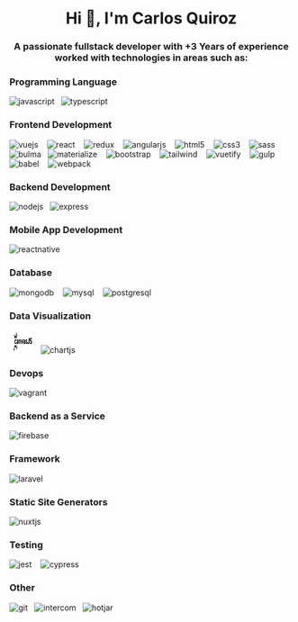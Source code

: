 <h1 align="center">Hi 👋, I'm Carlos Quiroz</h1>
<h3 align="center">A passionate fullstack developer with +3 Years of experience worked with technologies in areas such as:</h3>

<h3 align="left">Programming Language</h3>

<p align="left">
  <img src="https://devopedia.org/images/article/146/5346.1548521013.png" alt="javascript" width="40" height="40"/>&nbsp;&nbsp;
  <img src="https://upload.wikimedia.org/wikipedia/commons/thumb/4/4c/Typescript_logo_2020.svg/1200px-Typescript_logo_2020.svg.png" alt="typescript" width="40" height="40"/>&nbsp;&nbsp;
<!--   <img src="https://upload.wikimedia.org/wikipedia/commons/thumb/2/27/PHP-logo.svg/640px-PHP-logo.svg.png" alt="php" width="40" height="40"/> -->
</p>

<h3 align="left">Frontend Development</h3>

<p align="left">
  <img src="https://www.vectorlogo.zone/logos/vuejs/vuejs-icon.svg" alt="vuejs" width="40" height="40"/> &nbsp;&nbsp;
  <img src="https://www.vectorlogo.zone/logos/reactjs/reactjs-icon.svg" alt="react" width="40" height="40"/> &nbsp;&nbsp;
  <img src="https://raw.githubusercontent.com/detain/svg-logos/780f25886640cef088af994181646db2f6b1a3f8/svg/redux.svg" alt="redux" width="40" height="40"/> &nbsp;&nbsp;
  <img src="https://angular.io/assets/images/logos/angularjs/AngularJS-Shield.svg" alt="angularjs" width="40" height="40"/> &nbsp;&nbsp;
  <img src="https://www.vectorlogo.zone/logos/w3_html5/w3_html5-icon.svg" alt="html5" width="40" height="40"/> &nbsp;&nbsp;
  <img src="https://www.vectorlogo.zone/logos/w3_css/w3_css-icon.svg" alt="css3" width="40" height="40"/> &nbsp;&nbsp;
  <img src="https://www.vectorlogo.zone/logos/sass-lang/sass-lang-icon.svg" alt="sass" width="40" height="40"/> &nbsp;&nbsp;
  <img src="https://raw.githubusercontent.com/gilbarbara/logos/804dc257b59e144eaca5bc6ffd16949752c6f789/logos/bulma.svg" alt="bulma" width="40" height="40"/> &nbsp;
  <img src="https://raw.githubusercontent.com/prplx/svg-logos/5585531d45d294869c4eaab4d7cf2e9c167710a9/svg/materialize.svg" alt="materialize" width="40" height="40"/> &nbsp;&nbsp;
  <img src="https://www.vectorlogo.zone/logos/getbootstrap/getbootstrap-icon.svg" alt="bootstrap" width="40" height="40"/> &nbsp;&nbsp;
  <img src="https://www.vectorlogo.zone/logos/tailwindcss/tailwindcss-icon.svg" alt="tailwind" width="40" height="40"/> &nbsp;&nbsp;
  <img src="https://github.com/bestofjs/bestofjs-webui/blob/master/public/logos/vuetify.svg" alt="vuetify" width="40" height="40"/> &nbsp;&nbsp;
  <img src="https://upload.vectorlogo.zone/logos/gulpjs/images/858a382c-2ed1-41d2-a5d5-ab7d33b132f5.svg" alt="gulp" width="40" height="40"/> &nbsp;&nbsp;
  <img src="https://www.vectorlogo.zone/logos/babeljs/babeljs-icon.svg" alt="babel" width="40" height="40"/> &nbsp;&nbsp;
  <img src="https://www.vectorlogo.zone/logos/js_webpack/js_webpack-icon.svg" alt="webpack" width="40" height="40"/>
</p>

<h3 align="left">Backend Development</h3>
<p align="left">
  <img src="https://www.vectorlogo.zone/logos/nodejs/nodejs-icon.svg" alt="nodejs" width="40" height="40"/>&nbsp;&nbsp;
  <img src="https://www.vectorlogo.zone/logos/expressjs/expressjs-icon.svg" alt="express" width="40" height="40"/>
</p>

<h3 align="left">Mobile App Development</h3>
<p align="left">
  <img src="https://reactnative.dev/img/header_logo.svg" alt="reactnative" width="40" height="40"/>
</p>

<h3 align="left">Database</h3>
<p align="left">
  <img src="https://www.vectorlogo.zone/logos/mongodb/mongodb-icon.svg" alt="mongodb" width="40" height="40"/> &nbsp;&nbsp;
  <img src="https://www.vectorlogo.zone/logos/mysql/mysql-icon.svg" alt="mysql" width="40" height="40"/> &nbsp;&nbsp;
  <img src="https://www.vectorlogo.zone/logos/postgresql/postgresql-icon.svg" alt="postgresql" width="40" height="40"/>
</p>

<h3 align="left">Data Visualization</h3>
<p align="left">
  <img src="https://raw.githubusercontent.com/Hardik0307/Hardik0307/master/assets/canvasjs-charts.svg" alt="canvasjs" width="40" height="40"/> &nbsp;&nbsp;
  <img src="https://www.chartjs.org/media/logo-title.svg" alt="chartjs" width="40" height="40"/>
</p>

<h3 align="left">Devops</h3>
<p align="left">
  <img src="https://www.vectorlogo.zone/logos/vagrantup/vagrantup-icon.svg" alt="vagrant" width="40" height="40"/>
</p>

<h3 align="left">Backend as a Service</h3>
<p align="left">
  <img src="https://www.vectorlogo.zone/logos/firebase/firebase-icon.svg" alt="firebase" width="40" height="40"/>
</p>

<h3 align="left">Framework</h3>
<p align="left">
  <img src="https://www.vectorlogo.zone/logos/laravel/laravel-icon.svg" alt="laravel" width="40" height="40"/>
</p>

<h3 align="left">Static Site Generators</h3>
<p align="left">
  <img src="https://www.vectorlogo.zone/logos/nuxtjs/nuxtjs-icon.svg" alt="nuxtjs" width="40" height="40"/>
</p>

<h3 align="left">Testing</h3>
<p align="left">
  <img src="https://www.vectorlogo.zone/logos/jestjsio/jestjsio-icon.svg" alt="jest" width="40" height="40"/> &nbsp;&nbsp;
  <img src="https://github.com/simple-icons/simple-icons/blob/master/icons/cypress.svg" alt="cypress" width="40" height="40"/>
</p>

<h3 align="left">Other</h3>
<p align="left">
  <img src="https://www.vectorlogo.zone/logos/git-scm/git-scm-icon.svg" alt="git" width="40" height="40"/>&nbsp;&nbsp;
  <img src="https://www.vectorlogo.zone/logos/intercom/intercom-icon.svg" alt="intercom" width="40" height="40"/>&nbsp;&nbsp;
  <img src="https://github.com/detain/svg-logos/blob/master/svg/hotjar-2.svg" alt="hotjar" width="40" height="40"/>
</p>


<!--- <p align="center"><img align="center" src="https://github-readme-stats.vercel.app/api/top-langs/?username=quirozcarlos&layout=compact" alt="quirozcarlos" /></p> -->
